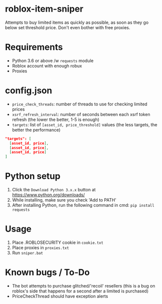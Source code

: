# roblox-item-sniper
Attempts to buy limited items as quickly as possible, as soon as they go below set threshold price. Don't even bother with free proxies.

# Requirements
- Python 3.6 or above /w `requests` module
- Roblox account with enough robux
- Proxies

# config.json
- `price_check_threads`: number of threads to use for checking limited prices
- `xsrf_refresh_interval`: number of seconds between each xsrf token refresh (the lower the better, 1-5 is enough)
- `targets`: list of `[asset_id, price_threshold]` values (the less targets, the better the performance)

```json
"targets": [
  [asset_id, price],
  [asset_id, price],
  [asset_id, price]
]
```

# Python setup
1. Click the `Download Python 3.x.x` button at https://www.python.org/downloads/
2. While installing, make sure you check 'Add to PATH'
3. After installing Python, run the following command in cmd: `pip install requests`

# Usage
1. Place .ROBLOSECURITY cookie in `cookie.txt`
1. Place proxies in `proxies.txt`
1. Run `sniper.bat`

# Known bugs / To-Do
- The bot attempts to purchase glitched/'recoil' resellers (this is a bug on roblox's side that happens for a second after a limited is purchased)
- PriceCheckThread should have exception alerts

